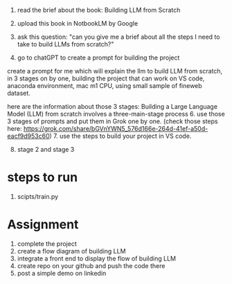 

1. read the brief about the book: Building LLM from Scratch
2. upload this book in NotbookLM by Google
3. ask this question: "can you give me a brief about all the steps I need to take to build LLMs from scratch?"
   
5. go to chatGPT to create a prompt for building the project
   
create a prompt for me which will explain the llm to build LLM from scratch, in 3 stages on by one,
building the project that can work on VS code, anaconda environment, mac m1 CPU, using small sample of fineweb dataset.

here are the information about those 3 stages:
Building a Large Language Model (LLM) from scratch involves a three-main-stage process
6. use those 3 stages of prompts and put them in Grok one by one. (check those steps here: https://grok.com/share/bGVnYWN5_576d166e-264d-41ef-a50d-eacf9d953c60)
7. use the steps to build your project in VS code.

8. stage 2 and stage 3


# steps to run

1. scipts/train.py



# Assignment
1. complete the project
2. create a flow diagram of building LLM
3. integrate a front end to display the flow of building LLM
4. create  repo on your github and push the code there
5. post a simple demo on linkedin
